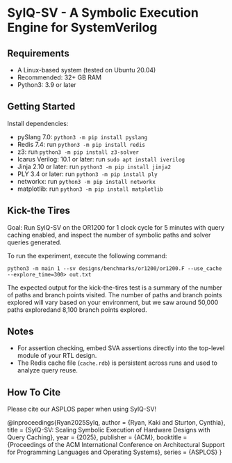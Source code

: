 # SylQ-SV - A Symbolic Execution Engine for SystemVerilog

## Requirements
* A Linux-based system (tested on Ubuntu 20.04)
* Recommended: 32+ GB RAM 
* Python3: 3.9 or later

## Getting Started
Install dependencies:
* pySlang 7.0: `python3 -m pip install pyslang`
* Redis 7.4: run `python3 -m pip install redis`
* z3: run `python3 -m pip install z3-solver`
* Icarus Verilog: 10.1 or later: run `sudo apt install iverilog`
* Jinja 2.10 or later: run `python3 -m pip install jinja2`
* PLY 3.4 or later: run `python3 -m pip install ply`
* networkx: run `python3 -m pip install networkx`
* matplotlib: run `python3 -m pip install matplotlib`

## Kick-the Tires
Goal: Run SylQ-SV on the OR1200 for 1 clock cycle for 5 minutes with query caching enabled, and inspect the number of symbolic paths and solver queries generated.

To run the experiment, execute the following command:

`python3 -m main 1 --sv designs/benchmarks/or1200/or1200.F --use_cache --explore_time=300> out.txt`

The expected output for the kick-the-tires test is a summary of the number
of paths and branch points visited. The number of paths and branch points explored will vary based on your environment, but we saw around 50,000 paths exploredand 8,100 branch points explored. 

## Notes
* For assertion checking, embed SVA assertions directly into the top-level module of your RTL design.
* The Redis cache file (`cache.rdb`) is persistent across runs and used to analyze query reuse.

## How To Cite
Please cite our ASPLOS paper when using SylQ-SV!

@inproceedings{Ryan2025Sylq, author = {Ryan, Kaki and Sturton, Cynthia}, title = {SylQ-SV: Scaling Symbolic Execution of Hardware Designs with Query Caching}, year = {2025}, publisher = {ACM}, booktitle = {Proceedings of the ACM International Conference on Architectural Support for Programming Languages and Operating Systems}, series = {ASPLOS} }